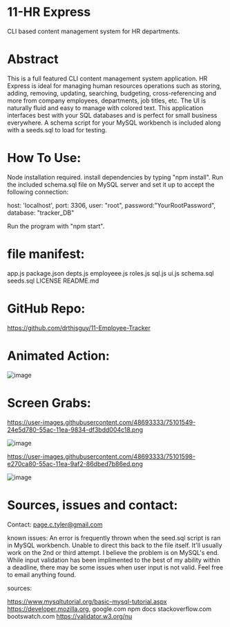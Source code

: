 # 11-HR Express
CLI based content management system for HR departments.

# Abstract

This is a full featured CLI content management system application. HR Express is ideal for managing human resources operations such as storing, adding, removing, updating, searching, budgeting, cross-referencing and more from company employees, departments, job titles, etc. The UI is naturally fluid and easy to manage with colored text. This application interfaces best with your SQL databases and is perfect for small business everywhere. A schema script for your MySQL workbench is included along with a seeds.sql to load for testing.

# How To Use:
Node installation required. install dependencies by typing "npm install".
Run the included schema.sql file on MySQL server and set it up to accept the following connection: 

host: 'localhost',
port: 3306,
user: "root",
password:"YourRootPassword",
database: "tracker_DB"

Run the program with "npm start".

# file manifest:

app.js
package.json
depts.js
employeee.js
roles.js
sql.js
ui.js
schema.sql
seeds.sql
LICENSE 
README.md 



# GitHub Repo:

https://github.com/drthisguy/11-Employee-Tracker


# Animated Action:

![image](https://user-images.githubusercontent.com/48693333/77019253-87858580-6956-11ea-8fb0-6808663dde38.png)



# Screen Grabs:
https://user-images.githubusercontent.com/48693333/75101549-24e5d780-55ac-11ea-9834-df3bdd004c18.png

![image](https://user-images.githubusercontent.com/48693333/75101549-24e5d780-55ac-11ea-9834-df3bdd004c18.png)

https://user-images.githubusercontent.com/48693333/75101598-e270ca80-55ac-11ea-9af2-86dbed7b86ed.png

![image](https://user-images.githubusercontent.com/48693333/75101598-e270ca80-55ac-11ea-9af2-86dbed7b86ed.png)

# Sources, issues and contact:

Contact: page.c.tyler@gmail.com

known issues:
An error is frequently thrown when the seed.sql script is ran in MySQL workbench.  Unable to direct this back to the file itself. It'll usually work on the 2nd or third attempt. I believe the problem is on MySQL's end.  
While input validation has been implimented to the best of my ability within a deadline, there may be some issues when user input is not valid.  Feel free to email anything found. 

sources:

https://www.mysqltutorial.org/basic-mysql-tutorial.aspx
https://developer.mozilla.org, 
google.com 
npm docs
stackoverflow.com
bootswatch.com
https://validator.w3.org/nu


